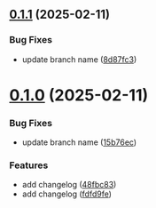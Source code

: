 ## [0.1.1](https://github.com/jmorales111-tech/greetings-ci/compare/v0.1.0...v0.1.1) (2025-02-11)


### Bug Fixes

* update branch name ([8d87fc3](https://github.com/jmorales111-tech/greetings-ci/commit/8d87fc3847e4d5c91f391a310786accb8bdc6bec))



# [0.1.0](https://github.com/jmorales111-tech/greetings-ci/compare/fdfd9fefa86d5a8d9e3e36b49d6f508085504ea6...v0.1.0) (2025-02-11)


### Bug Fixes

* update branch name ([15b76ec](https://github.com/jmorales111-tech/greetings-ci/commit/15b76ec130b199fde2eaeed92fe802d717fbdbba))


### Features

* add changelog ([48fbc83](https://github.com/jmorales111-tech/greetings-ci/commit/48fbc832384ad55c522242a82ebfbbfef54aac32))
* add changelog ([fdfd9fe](https://github.com/jmorales111-tech/greetings-ci/commit/fdfd9fefa86d5a8d9e3e36b49d6f508085504ea6))



